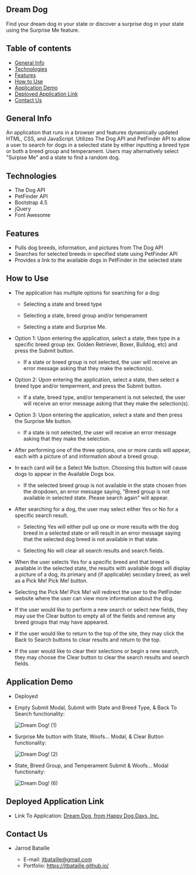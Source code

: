 ## Dream Dog

Find your dream dog in your state or discover a surprise dog in your state using the Surprise Me feature.

## Table of contents
* [General Info](#general-info)
* [Technologies](#technologies)
* [Features](#features)
* [How to Use](#how-to-use)
* [Application Demo](#application-demo)
* [Deployed Application Link](#deployed-application-link)
* [Contact Us](#contact-us)

## General Info

An application that runs in a browser and features dynamically updated HTML, CSS, and JavaScript. Utilizes The Dog API and PetFinder API to allow a user to search for dogs in a selected state by either inputting a breed type or both a breed group and temperament. Users may alternatively select "Surpise Me" and a state to find a random dog.

## Technologies

* The Dog API
* PetFinder API
* Bootstrap 4.5
* jQuery
* Font Awesome

## Features

* Pulls dog breeds, information, and pictures from The Dog API
* Searches for selected breeds in specified state using PetFinder API
* Provides a link to the available dogs in PetFinder in the selected state

## How to Use

* The application has multiple options for searching for a dog:

    * Selecting a state and breed type
    
    * Selecting a state, breed group and/or temperament
    
    * Selecting a state and Surprise Me.

* Option 1: Upon entering the application, select a state, then type in a specific breed group (ex. Golden Retriever, Boxer, Bulldog, etc) and press the Submit button.

    * If a state or breed group is not selected, the user will receive an error message asking that they make the selection(s).

* Option 2: Upon entering the application, select a state, then select a breed type and/or temperment, and press the Submit button.

    * If a state, breed type, and/or temperament is not selected, the user will receive an error message asking that they make the selection(s).

* Option 3: Upon entering the application, select a state and then press the Surprise Me button.

    * If a state is not selected, the user will receive an error message asking that they make the selection.

* After performing one of the three options, one or more cards will appear, each with a picture of and information about a breed group.

* In each card will be a Select Me button. Choosing this button will cause dogs to appear in the Available Dogs box.

    * If the selected breed group is not available in the state chosen from the dropdown, an error message saying, "Breed group is not available in selected state. Please search again" will appear.

* After searching for a dog, the user may select either Yes or No for a specific search result.

    * Selecting Yes will either pull up one or more results with the dog breed in a selected state or will result in an error message saying that the selected dog breed is not available in that state.

    * Selecting No will clear all search results and search fields.

* When the user selects Yes for a specific breed and that breed is available in the selected state, the results with available dogs will display a picture of a dog, its primary and (if applicable) secodary breed, as well as a Pick Me! Pick Me! button.

* Selecting the Pick Me! Pick Me! will redirect the user to the PetFinder website where the user can view more information about the dog.

* If the user would like to perform a new search or select new fields, they may use the Clear button to empty all of the fields and remove any breed groups that may have appeared.

* If the user would like to return to the top of the site, they may click the Back to Search buttons to clear results and return to the top.

* If the user would like to clear their selections or begin a new search, they may choose the Clear button to clear the search results and search fields.

## Application Demo
* Deployed

* Empty Submit Modal, Submit with State and Breed Type, & Back To Search functionality:

    ![Dream Dog! (1)](https://user-images.githubusercontent.com/65187093/89839637-37dd6b80-db3c-11ea-80c4-0472c0f150cc.gif)

* Surprise Me button with State, Woofs... Modal, & Clear Button functionality:

    ![Dream Dog! (2)](https://user-images.githubusercontent.com/65187093/89839844-bf2adf00-db3c-11ea-8c07-543046faaba8.gif)

* State, Breed Group, and Temperament Submit & Woofs... Modal functionaity:

    ![Dream Dog! (6)](https://user-images.githubusercontent.com/65187093/89840560-87249b80-db3e-11ea-96ae-662661627dde.gif)

## Deployed Application Link

* Link To Application: [Dream Dog, from Happy Dog Days, Inc.](https://vkalaparthy.github.io/2020-Project1/)

## Contact Us

* Jarrod Bataille
   
   * E-mail: jtbataille@gmail.com
   * Portfolio: https://jtbataille.github.io/
